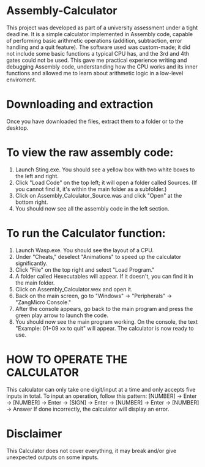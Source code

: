 # Assembly-Calculator
This project was developed as part of a university assessment under a tight deadline.
It is a simple calculator implemented in Assembly code, capable of performing basic arithmetic operations (addition, subtraction, error handling and a quit feature).
The software used was custom-made; it did not include some basic functions a typical CPU has, and the 3rd and 4th gates could not be used.
This gave me practical experience writing and debugging Assembly code, understanding how the CPU works and its inner functions and allowed me to learn about arithmetic logic in a low-level enviroment.

# Downloading and extraction
Once you have downloaded the files, extract them to a folder or to the desktop.

# To view the raw assembly code:
1. Launch Sting.exe. You should see a yellow box with two white boxes to the left and right.
2. Click "Load Code" on the top left; it will open a folder called Sources. (If you cannot find it, it's within the main folder as a subfolder.)
3. Click on Assembly_Calculator_Source.was and click "Open" at the bottom right.
4. You should now see all the assembly code in the left section.

# To run the Calculator function:
1. Launch Wasp.exe. You should see the layout of a CPU.
2. Under "Cheats," deselect "Animations" to speed up the calculator significantly.
3. Click "File" on the top right and select "Load Program."
4. A folder called Hexecutables will appear. If it doesn't, you can find it in the main folder.
5. Click on Assembly_Calculator.wex and open it.
6. Back on the main screen, go to "Windows" → "Peripherals" → "ZangMicro Console."
7. After the console appears, go back to the main program and press the green play arrow to launch the code.
8. You should now see the main program working. On the console, the text "Example: 01+09 xx to quit" will appear. The calculator is now ready to use.

# HOW TO OPERATE THE CALCULATOR

This calculator can only take one digit/input at a time and only accepts five inputs in total.
To input an operation, follow this pattern: [NUMBER] → Enter → [NUMBER] → Enter → [SIGN] → Enter → [NUMBER] → Enter → [NUMBER] → Answer
If done incorrectly, the calculator will display an error.

# Disclaimer 
This Calculator does not cover everything, it may break and/or give unexpected outputs on some inputs.
